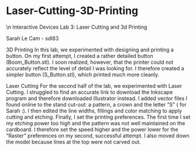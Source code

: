# Laser-Cutting-3D-Printing
\n
Interactive Devices
Lab 3: Laser Cutting and 3d Printing

Sarah Le Cam - sdl83

3D Printing
In this lab, we experimented with designing and printing a button. On my first attempt, I created a rather detailed button (Boom_Button.stl). I soon realized, however, that the printer could not accurately reflect the level of detail I was looking for. I therefore created a simpler button (S_Button.stl), which printed much more cleanly.

Laser Cutting 
For the second half of the lab, we experimented with Laser Cutting. I struggled to find an accurate link to download the Inkscape program and therefore downloaded Illustrator instead. I added vector files I found online to the stand cut-out: a pattern, a crown and the letter “S” ( for Sarah :). I then edited the line widths, fillings and color matching to apply cutting and etching. Finally, I set the printing preferences. The first time I set my etching power too high and the pattern was not well maintained on the cardboard. I therefore set the speed higher and the power lower for the “Raster” preferences on my second, successful attempt. I also moved down the model because lines at the top were not carved out. 
